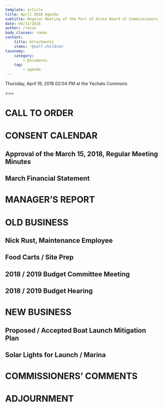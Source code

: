 ```yaml
---
template: article
title: April 2018 Agenda
subtitle: Regular Meeting of the Port of Alsea Board of Commissioners
date: 04/11/2018
author: /roxie
body_classes: roman
content:
    title: Attachments
    items: '@self.children'
taxonomy:
    category: 
        - Documents
    tag: 
        - agenda
---
```


Thursday, April 19, 2018 02:04 PM at the Yachats Commons

===

# CALL TO ORDER

# CONSENT CALENDAR

## Approval of the March 15, 2018, Regular Meeting Minutes

## March Financial Statement

# MANAGER’S REPORT

# OLD BUSINESS

## Nick Rust, Maintenance Employee

## Food Carts / Site Prep

## 2018 / 2019 Budget Committee Meeting

## 2018 / 2019 Budget Hearing

# NEW BUSINESS 

## Proposed / Accepted Boat Launch Mitigation Plan

## Solar Lights for Launch / Marina

# COMMISSIONERS’ COMMENTS

# ADJOURNMENT

